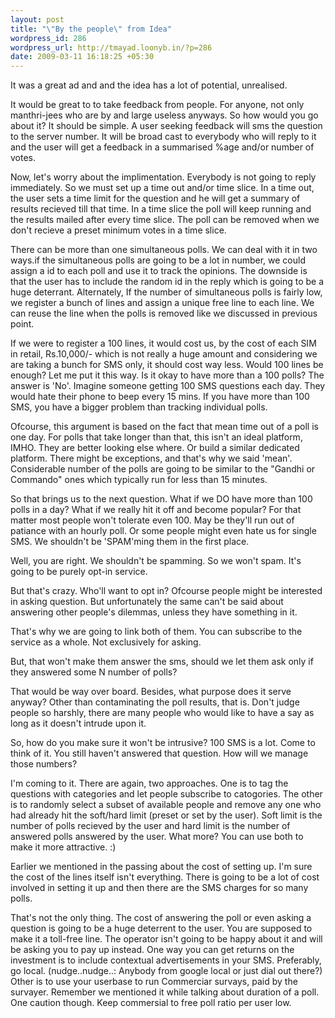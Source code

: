 ```yaml
--- 
layout: post
title: "\"By the people\" from Idea"
wordpress_id: 286
wordpress_url: http://tmayad.loonyb.in/?p=286
date: 2009-03-11 16:18:25 +05:30
---
```


It was a great ad and and the idea has a lot of potential, unrealised.

It would be great to to take feedback from people. For anyone, not only
manthri-jees who are by and large useless anyways. So how would you go
about it? It should be simple. A user seeking feedback will sms the
question to the server number. It will be broad cast to everybody who
will reply to it and the user will get a feedback in a summarised %age
and/or number of votes.

Now, let's worry about the implimentation. Everybody is not going to
reply immediately. So we must set up a time out and/or time slice. In a
time out, the user sets a time limit for the question and he will get a
summary of results recieved till that time. In a time slice the poll
will keep running and the results mailed after every time slice. The
poll can be removed when we don't recieve a preset minimum votes in a
time slice.

There can be more than one simultaneous polls. We can deal with it in
two ways.if the simultaneous polls are going to be a lot in number, we
could assign a id to each poll and use it to track the opinions. The
downside is that the user has to include the random id in the reply
which is going to be a huge deterrant. Alternately, If the number of
simultaneous polls is fairly low, we register a bunch of lines and
assign a unique free line to each line. We can reuse the line when the
polls is removed like we discussed in previous point.

If we were to register a 100 lines, it would cost us, by the cost of
each SIM in retail, Rs.10,000/- which is not really a huge amount and
considering we are taking a bunch for SMS only, it should cost way less.
Would 100 lines be enough? Let me put it this way. Is it okay to have
more than a 100 polls? The answer is 'No'. Imagine someone getting 100
SMS questions each day. They would hate their phone to beep every 15
mins. If you have more than 100 SMS, you have a bigger problem than
tracking individual polls.

Ofcourse, this argument is based on the fact that mean time out of a
poll is one day. For polls that take longer than that, this isn't an
ideal platform, IMHO. They are better looking else where. Or build a
similar dedicated platform. There might be exceptions, and that's why we
said 'mean'. Considerable number of the polls are going to be similar to
the "Gandhi or Commando" ones which typically run for less than 15
minutes.

So that brings us to the next question. What if we DO have more than 100
polls in a day? What if we really hit it off and become popular? For
that matter most people won't tolerate even 100. May be they'll run out
of patiance with an hourly poll. Or some people might even hate us for
single SMS. We shouldn't be 'SPAM'ming them in the first place.

Well, you are right. We shouldn't be spamming. So we won't spam. It's
going to be purely opt-in service.

But that's crazy. Who'll want to opt in? Ofcourse people might be
interested in asking question. But unfortunately the same can't be said
about answering other people's dilemmas, unless they have something in
it.

That's why we are going to link both of them. You can subscribe to the
service as a whole. Not exclusively for asking.

But, that won't make them answer the sms, should we let them ask only if
they answered some N number of polls?

That would be way over board. Besides, what purpose does it serve
anyway? Other than contaminating the poll results, that is. Don't judge
people so harshly, there are many people who would like to have a say as
long as it doesn't intrude upon it.

So, how do you make sure it won't be intrusive? 100 SMS is a lot. Come
to think of it. You still haven't answered that question. How will we
manage those numbers?

I'm coming to it. There are again, two approaches. One is to tag the
questions with categories and let people subscribe to catogories. The
other is to randomly select a subset of available people and remove any
one who had already hit the soft/hard limit (preset or set by the user).
Soft limit is the number of polls recieved by the user and hard limit is
the number of answered polls answered by the user. What more? You can
use both to make it more attractive. :)

Earlier we mentioned in the passing about the cost of setting up. I'm
sure the cost of the lines itself isn't everything. There is going to be
a lot of cost involved in setting it up and then there are the SMS
charges for so many polls.

That's not the only thing. The cost of answering the poll or even asking
a question is going to be a huge deterrent to the user. You are supposed
to make it a toll-free line. The operator isn't going to be happy about
it and will be asking you to pay up instead. One way you can get returns
on the investment is to include contextual advertisements in your SMS.
Preferably, go local. (nudge..nudge..: Anybody from google local or just
dial out there?) Other is to use your userbase to run Commerciar
survays, paid by the survayer. Remember we mentioned it while talking
about duration of a poll. One caution though. Keep commersial to free
poll ratio per user low.
